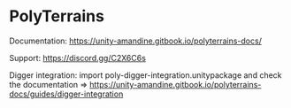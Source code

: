 # PolyTerrains

Documentation: https://unity-amandine.gitbook.io/polyterrains-docs/

Support: https://discord.gg/C2X6C6s

Digger integration: import poly-digger-integration.unitypackage and check the documentation => https://unity-amandine.gitbook.io/polyterrains-docs/guides/digger-integration
